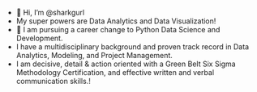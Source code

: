 - 👋 Hi, I’m @sharkgurl
-  My super powers are Data Analytics and Data Visualization!
- 👀 I am pursuing a career change to Python Data Science and Development. 
- I have a multidisciplinary background and proven track record in Data Analytics, Modeling, and Project Management. 
- I am decisive, detail & action oriented with a Green Belt Six Sigma Methodology Certification, and effective written and verbal communication skills.!

<!---
sharkgurl/sharkgurl is a ✨ special ✨ repository because its `README.md` (this file) appears on your GitHub profile.
You can click the Preview link to take a look at your changes.
--->
